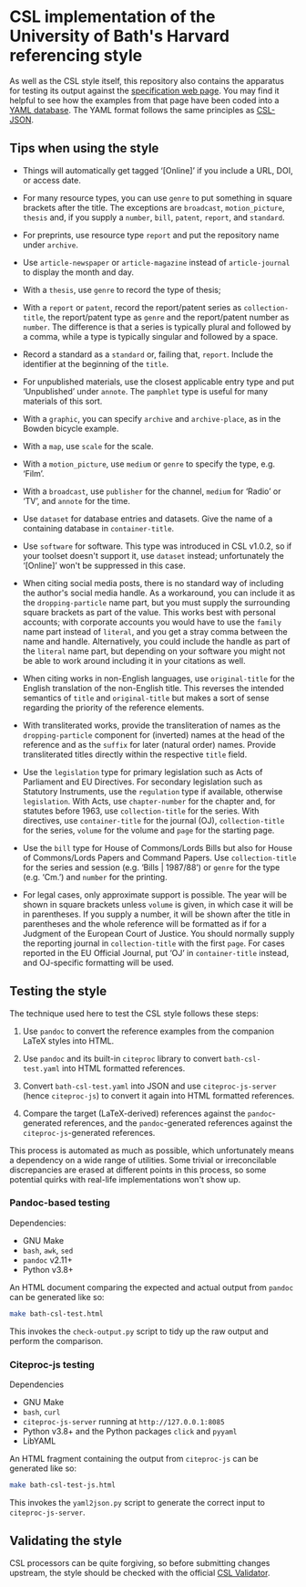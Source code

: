 # CSL implementation of the University of Bath's Harvard referencing style

As well as the CSL style itself, this repository also contains the apparatus
for testing its output against the [specification web page][bath-harvard].
You may find it helpful to see how the examples from that page have been
coded into a [YAML database](bath-csl-test.yaml). The YAML format follows
the same principles as [CSL-JSON].

[bath-harvard]: https://library.bath.ac.uk/referencing/harvard-bath
[CSL-JSON]: https://citeproc-js.readthedocs.io/en/latest/csl-json/markup.html


## Tips when using the style

  - Things will automatically get tagged ‘\[Online]’ if you include a URL,
    DOI, or access date.

  - For many resource types, you can use `genre` to put something in square
    brackets after the title. The exceptions are `broadcast`, `motion_picture`,
    `thesis` and, if you supply a `number`, `bill`, `patent`, `report`, and
    `standard`.

  - For preprints, use resource type `report` and put the repository name under
    `archive`.

  - Use `article-newspaper` or `article-magazine` instead of `article-journal`
    to display the month and day.

  - With a `thesis`, use `genre` to record the type of thesis;

  - With a `report` or `patent`, record the report/patent series as
    `collection-title`, the report/patent type as `genre` and the report/patent
    number as `number`. The difference is that a series is typically plural and
    followed by a comma, while a type is typically singular and followed by a
    space.

  - Record a standard as a `standard` or, failing that, `report`. Include the
    identifier at the beginning of the `title`.

  - For unpublished materials, use the closest applicable entry type and put
    ‘Unpublished’ under `annote`. The `pamphlet` type is useful for many
    materials of this sort.

  - With a `graphic`, you can specify `archive` and `archive-place`, as in the
    Bowden bicycle example.

  - With a `map`, use `scale` for the scale.

  - With a `motion_picture`, use `medium` or `genre` to specify the type, e.g.
    ‘Film’.

  - With a `broadcast`, use `publisher` for the channel, `medium` for ‘Radio’ or
    ‘TV’, and `annote` for the time.

  - Use `dataset` for database entries and datasets. Give the name of a containing
    database in `container-title`.

  - Use `software` for software. This type was introduced in CSL v1.0.2, so if
    your toolset doesn't support it, use `dataset` instead; unfortunately the
    ‘\[Online]’ won't be suppressed in this case.

  - When citing social media posts, there is no standard way of including the
    author's social media handle. As a workaround, you can include it as the
    `dropping-particle` name part, but you must supply the surrounding square
    brackets as part of the value. This works best with personal accounts;
    with corporate accounts you would have to use the `family` name part
    instead of `literal`, and you get a stray comma between the name and
    handle. Alternatively, you could include the handle as part of the
    `literal` name part, but depending on your software you might not be able
    to work around including it in your citations as well.

  - When citing works in non-English languages, use `original-title` for the
    English translation of the non-English title. This reverses the intended
    semantics of `title` and `original-title` but makes a sort of sense
    regarding the priority of the reference elements.

  - With transliterated works, provide the transliteration of names as the
    `dropping-particle` component for (inverted) names at the head of the
    reference and as the `suffix` for later (natural order) names. Provide
    transliterated titles directly within the respective `title` field.

  - Use the `legislation` type for primary legislation such as Acts of
    Parliament and EU Directives. For secondary legislation such as Statutory
    Instruments, use the `regulation` type if available, otherwise
    `legislation`. With Acts, use `chapter-number` for the chapter and, for
    statutes before 1963, use `collection-title` for the series. With
    directives, use `container-title` for the journal (OJ), `collection-title`
    for the series, `volume` for the volume and `page` for the starting page.

  - Use the `bill` type for House of Commons/Lords Bills but also for House of
    Commons/Lords Papers and Command Papers. Use `collection-title` for the
    series and session (e.g. ‘Bills | 1987/88’) or `genre` for the type (e.g.
    ‘Cm.’) and `number` for the printing.

  - For legal cases, only approximate support is possible. The year will be
    shown in square brackets unless `volume` is given, in which case it will be
    in parentheses. If you supply a number, it will be shown after the title in
    parentheses and the whole reference will be formatted as if for a Judgment
    of the European Court of Justice. You should normally supply the reporting
    journal in `collection-title` with the first `page`. For cases reported in
    the EU Official Journal, put ‘OJ’ in `container-title` instead, and
    OJ-specific formatting will be used.

## Testing the style

The technique used here to test the CSL style follows these steps:

 1. Use `pandoc` to convert the reference examples from the companion LaTeX
    styles into HTML.

 2. Use `pandoc` and its built-in `citeproc` library to convert
    `bath-csl-test.yaml` into HTML formatted references.

 3. Convert `bath-csl-test.yaml` into JSON and use `citeproc-js-server`
    (hence `citeproc-js`) to convert it again into HTML formatted references.

 4. Compare the target (LaTeX-derived) references against the
    `pandoc`-generated references, and the `pandoc`-generated references against
    the `citeproc-js`-generated references.

This process is automated as much as possible, which unfortunately means
a dependency on a wide range of utilities. Some trivial or irreconcilable
discrepancies are erased at different points in this process, so some
potential quirks with real-life implementations won't show up.


### Pandoc-based testing

Dependencies:

- GNU Make
- `bash`, `awk`, `sed`
- `pandoc` v2.11+
- Python v3.8+

An HTML document comparing the expected and actual output from `pandoc`
can be generated like so:

```bash
make bath-csl-test.html
```

This invokes the `check-output.py` script to tidy up the raw output and perform
the comparison.


### Citeproc-js testing

Dependencies

- GNU Make
- `bash`, `curl`
- `citeproc-js-server` running at `http://127.0.0.1:8085`
- Python v3.8+ and the Python packages `click` and `pyyaml`
- LibYAML

An HTML fragment containing the output from `citeproc-js` can be generated
like so:

```bash
make bath-csl-test-js.html
```

This invokes the `yaml2json.py` script to generate the correct input to
`citeproc-js-server`.


## Validating the style

CSL processors can be quite forgiving, so before submitting changes upstream,
the style should be checked with the official [CSL Validator].

[CSL Validator]: https://validator.citationstyles.org/
